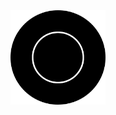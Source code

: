 <html>
<head>
    <meta charset="UTF-8">
    <meta name="viewport" content="width=device-width, initial-scale=1.0">
</head>
<body>
    <div style="text-align: center;">
        <img src="images/logo.png" alt="Logo description" style="width: 30%; max-width: 300px;">
    </div>
</body>
</html>
